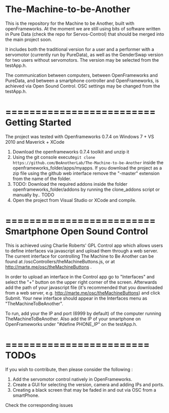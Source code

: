 The-Machine-to-be-Another
=========================
This is the repository for the Machine to be Another, built with openFrameworks. At the moment we are still using bits of software written in Pure Data (check the repo for Servos-Control) that should be merged into the main project soon.

It includes both the traditional version for a user and a performer with a servomotor (currently run by PureData), as well as the GenderSwap version for two users without servomotors. The version may be selected from the testApp.h. 

The communication between computers, between OpenFrameworks and PureData, and between a smartphone controller and OpenFrameworks, is achieved via Open Sound Control. OSC settings may be changed from the testApp.h.

=========================
Getting Started
=========================
The project was tested with Openframeworks 0.7.4 on Windows 7 + VS 2010 and Maverick + XCode

1. Download the openframeworks 0.7.4 toolkit and unzip it
2. Using the git console execute```git clone https://github.com/BeAnotherLab/The-Machine-to-be-Another``` inside the openframeworks_folder/apps/myapps. If you download the project as a zip file using the github web interface remove the "-master" extension from the name of the folder.
3. TODO: Download the required addons inside the folder openframeworks_folder/addons by running the clone_addons script or manually by.. TODO
4. Open the project from Visual Studio or XCode and compile.


=========================
Smartphone Open Sound Control
=========================
This is achieved using Charlie Roberts' GPL Control app which allows users to define interfaces via javascript and upload them through a web server. The current interface for controlling The Machine to Be Another can be found at /oscControllers/theMachineButtons.js, or at http://marte.me/osc/theMachineButtons .

In order to upload an interface in the Control app go to "Interfaces" and select the "+" button on the upper right corner of the screen. Afterwards add the path of your javascript file (it's recommended that you downloaded from a web server, e.g. http://marte.me/osc/theMachineButtons) and click Submit. Your new interface should appear in the Interfaces menu as "TheMachineToBeAnother".

To run, add your the IP and port (6999 by default) of the computer running TheMachineToBeAnother. Also add the IP of your smartphone on OpenFrameworks under "#define PHONE_IP" on the testApp.h.


========================
TODOs
========================	
If you wish to contribute, then please consider the following :

1) Add the servomotor control natively in OpenFrameworks.
2) Create a GUI for selecting the version, camera and adding IPs and ports.
3) Creating a black screen that may be faded in and out via OSC from a smartPhone.

Check the corresponding issues
